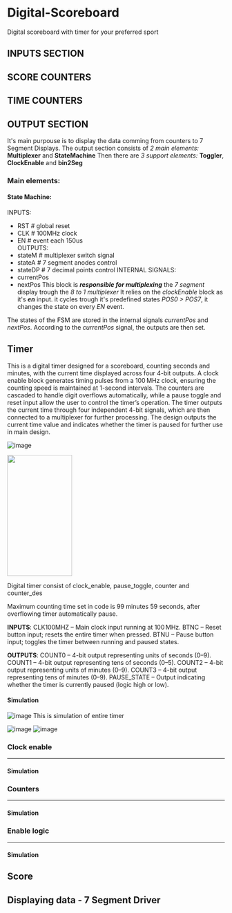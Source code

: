 # Digital-Scoreboard
Digital scoreboard with timer for your preferred sport

## INPUTS SECTION
## SCORE COUNTERS
## TIME COUNTERS
## OUTPUT SECTION
It's main purpouse is to display the data comming from counters to 7 Segment Displays.
The output section consists of _2 main elements:_ **Multiplexer** and **StateMachine**
Then there are _3 support elements:_ **Toggler**, **ClockEnable** and **bin2Seg**
### Main elements:
#### State Machine:
INPUTS:
- RST    # global reset
- CLK    # 100MHz clock
- EN     # event each 150us   
OUTPUTS:
- stateM # multiplexer switch signal
- stateA # 7 segment anodes control
- stateDP    # 7 decimal points control
INTERNAL SIGNALS:
- currentPos
- nextPos
This block is **_responsible for multiplexing_** the _7 segment_ display trough the _8 to 1 multiplexer_
It relies on the _clockEnable_ block as it's **_en_** input. it cycles trough it's predefined states _POS0 > POS7_, it changes the state on every _EN_ event.

The states of the FSM are stored in the internal signals _currentPos_ and _nextPos_.
According to the _currentPos_ signal, the outputs are then set. 




## Timer
This is a digital timer designed for a scoreboard, counting seconds and minutes, with the current time displayed across four 4-bit outputs. A clock enable block generates timing pulses from a 100 MHz clock, ensuring the counting speed is maintained at 1-second intervals. The counters are cascaded to handle digit overflows automatically, while a pause toggle and reset input allow the user to control the timer’s operation. The timer outputs the current time through four independent 4-bit signals, which are then connected to a multiplexer for further processing. The design outputs the current time value and indicates whether the timer is paused for further use in main design.   

![image](https://github.com/user-attachments/assets/5b6d5d80-12ac-4ba3-bab7-55673a7db901)

<img src="https://github.com/user-attachments/assets/5b6d5d80-12ac-4ba3-bab7-55673a7db901" width="150" height="280">

Digital timer consist of clock_enable, pause_toggle, counter and counter_des


Maximum counting time set in code is 99 minutes 59 seconds, after overflowing timer automatically pause.  

**INPUTS**:
CLK100MHZ – Main clock input running at 100 MHz.
BTNC – Reset button input; resets the entire timer when pressed.
BTNU – Pause button input; toggles the timer between running and paused states.

**OUTPUTS**:
COUNT0 – 4-bit output representing units of seconds (0–9).
COUNT1 – 4-bit output representing tens of seconds (0–5).
COUNT2 – 4-bit output representing units of minutes (0–9).
COUNT3 – 4-bit output representing tens of minutes (0–9).
PAUSE_STATE – Output indicating whether the timer is currently paused (logic high or low).

#### Simulation
![image](https://github.com/user-attachments/assets/4415f52f-59e8-4cbd-a26f-d592962f4106)
This is simulation of entire timer 

![image](https://github.com/user-attachments/assets/54729408-4635-4a97-b20a-f1715cf2846c)
![image](https://github.com/user-attachments/assets/ee8a0eda-792b-4cc2-ae3c-f5297e7885bf)

### Clock enable
---

#### Simulation
### **Counters**
---
#### Simulation
### **Enable logic**
---
#### Simulation



## Score

## Displaying data - 7 Segment Driver
